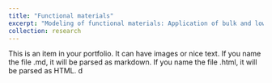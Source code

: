 ```yaml
---
title: "Functional materials"
excerpt: "Modeling of functional materials: Application of bulk and low-dimensional materials for energy to electronic applications. <br/><img src='/images/500x300.png'>"
collection: research
---
```


This is an item in your portfolio. It can have images or nice text. If you name the file .md, it will be parsed as markdown. If you name the file .html, it will be parsed as HTML. d
